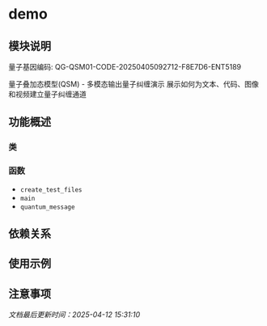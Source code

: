 # demo

## 模块说明
量子基因编码: QG-QSM01-CODE-20250405092712-F8E7D6-ENT5189

量子叠加态模型(QSM) - 多模态输出量子纠缠演示
展示如何为文本、代码、图像和视频建立量子纠缠通道

## 功能概述

### 类


### 函数

- `create_test_files`
- `main`
- `quantum_message`

## 依赖关系

## 使用示例

## 注意事项

*文档最后更新时间：2025-04-12 15:31:10*
